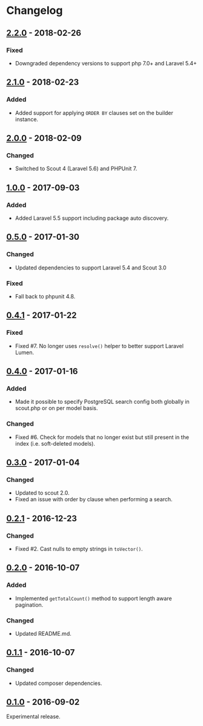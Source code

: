 # Changelog

## [2.2.0](https://github.com/pmatseykanets/laravel-scout-postgres/releases/tag/v2.2.0) - 2018-02-26

### Fixed

- Downgraded dependency versions to support php 7.0+ and Laravel 5.4+

## [2.1.0](https://github.com/pmatseykanets/laravel-scout-postgres/releases/tag/v2.1.0) - 2018-02-23

### Added

- Added support for applying `ORDER BY` clauses set on the builder instance.

## [2.0.0](https://github.com/pmatseykanets/laravel-scout-postgres/releases/tag/v2.0.0) - 2018-02-09

### Changed

- Switched to Scout 4 (Laravel 5.6) and PHPUnit 7.

## [1.0.0](https://github.com/pmatseykanets/laravel-scout-postgres/releases/tag/v1.0.0) - 2017-09-03

### Added

- Added Laravel 5.5 support including package auto discovery.

## [0.5.0](https://github.com/pmatseykanets/laravel-scout-postgres/releases/tag/v0.5.0) - 2017-01-30

### Changed

- Updated dependencies to support Laravel 5.4 and Scout 3.0

### Fixed

- Fall back to phpunit 4.8.

## [0.4.1](https://github.com/pmatseykanets/laravel-scout-postgres/releases/tag/v0.4.1) - 2017-01-22

### Fixed

- Fixed #7. No longer uses `resolve()` helper to better support Laravel Lumen.

## [0.4.0](https://github.com/pmatseykanets/laravel-scout-postgres/releases/tag/v0.4.0) - 2017-01-16

### Added

- Made it possible to specify PostgreSQL search config both globally in scout.php or on per model basis.

### Changed

- Fixed #6. Check for models that no longer exist but still present in the index (i.e. soft-deleted models).

## [0.3.0](https://github.com/pmatseykanets/laravel-scout-postgres/releases/tag/v0.3.0) - 2017-01-04

### Changed

- Updated to scout 2.0. 
- Fixed an issue with order by clause when performing a search.

## [0.2.1](https://github.com/pmatseykanets/laravel-scout-postgres/releases/tag/v0.2.1) - 2016-12-23

### Changed

- Fixed #2. Cast nulls to empty strings in `toVector()`. 

## [0.2.0](https://github.com/pmatseykanets/laravel-scout-postgres/releases/tag/v0.2.0) - 2016-10-07

### Added

- Implemented `getTotalCount()` method to support length aware pagination. 

### Changed

- Updated README.md.

## [0.1.1](https://github.com/pmatseykanets/laravel-scout-postgres/releases/tag/v0.1.1) - 2016-10-07

### Changed

- Updated composer dependencies.

## [0.1.0](https://github.com/pmatseykanets/laravel-scout-postgres/releases/tag/v0.1.0) - 2016-09-02

Experimental release.
